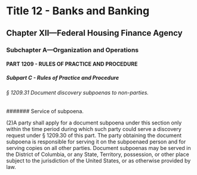 
# Title 12 - Banks and Banking
## Chapter XII—Federal Housing Finance Agency
### Subchapter A—Organization and Operations
#### PART 1209 - RULES OF PRACTICE AND PROCEDURE
##### Subpart C - Rules of Practice and Procedure
###### § 1209.31 Document discovery subpoenas to non-parties.
####### Service of subpoena.

(2)A party shall apply for a document subpoena under this section only within the time period during which such party could serve a discovery request under § 1209.30 of this part. The party obtaining the document subpoena is responsible for serving it on the subpoenaed person and for serving copies on all other parties. Document subpoenas may be served in the District of Columbia, or any State, Territory, possession, or other place subject to the jurisdiction of the United States, or as otherwise provided by law.

